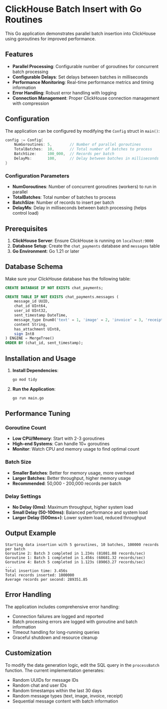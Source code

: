 # ClickHouse Batch Insert with Go Routines

This Go application demonstrates parallel batch insertion into ClickHouse using goroutines for improved performance.

## Features

- **Parallel Processing**: Configurable number of goroutines for concurrent batch processing
- **Configurable Delays**: Set delays between batches in milliseconds
- **Performance Monitoring**: Real-time performance metrics and timing information
- **Error Handling**: Robust error handling with logging
- **Connection Management**: Proper ClickHouse connection management with compression

## Configuration

The application can be configured by modifying the `Config` struct in `main()`:

```go
config := Config{
    NumGoroutines: 5,        // Number of parallel goroutines
    TotalBatches:  10,       // Total number of batches to process
    BatchSize:     100_000,  // Records per batch
    DelayMs:       100,      // Delay between batches in milliseconds
}
```

### Configuration Parameters

- **NumGoroutines**: Number of concurrent goroutines (workers) to run in parallel
- **TotalBatches**: Total number of batches to process
- **BatchSize**: Number of records to insert per batch
- **DelayMs**: Delay in milliseconds between batch processing (helps control load)

## Prerequisites

1. **ClickHouse Server**: Ensure ClickHouse is running on `localhost:9000`
2. **Database Setup**: Create the `chat_payments` database and `messages` table
3. **Go Environment**: Go 1.21 or later

## Database Schema

Make sure your ClickHouse database has the following table:

```sql
CREATE DATABASE IF NOT EXISTS chat_payments;

CREATE TABLE IF NOT EXISTS chat_payments.messages (
    message_id UUID,
    chat_id UInt64,
    user_id UInt32,
    sent_timestamp DateTime,
    message_type Enum8('text' = 1, 'image' = 2, 'invoice' = 3, 'receipt' = 4),
    content String,
    has_attachment UInt8,
    sign Int8
) ENGINE = MergeTree()
ORDER BY (chat_id, sent_timestamp);
```

## Installation and Usage

1. **Install Dependencies**:
   ```bash
   go mod tidy
   ```

2. **Run the Application**:
   ```bash
   go run main.go
   ```

## Performance Tuning

### Goroutine Count
- **Low CPU/Memory**: Start with 2-3 goroutines
- **High-end Systems**: Can handle 10+ goroutines
- **Monitor**: Watch CPU and memory usage to find optimal count

### Batch Size
- **Smaller Batches**: Better for memory usage, more overhead
- **Larger Batches**: Better throughput, higher memory usage
- **Recommended**: 50,000 - 200,000 records per batch

### Delay Settings
- **No Delay (0ms)**: Maximum throughput, higher system load
- **Small Delay (50-100ms)**: Balanced performance and system load
- **Larger Delay (500ms+)**: Lower system load, reduced throughput

## Output Example

```
Starting data insertion with 5 goroutines, 10 batches, 100000 records per batch
Goroutine 2: Batch 3 completed in 1.234s (81081.08 records/sec)
Goroutine 1: Batch 1 completed in 1.456s (68681.32 records/sec)
Goroutine 4: Batch 5 completed in 1.123s (89063.27 records/sec)
...
Total insertion time: 3.456s
Total records inserted: 1000000
Average records per second: 289351.85
```

## Error Handling

The application includes comprehensive error handling:
- Connection failures are logged and reported
- Batch processing errors are logged with goroutine and batch information
- Timeout handling for long-running queries
- Graceful shutdown and resource cleanup

## Customization

To modify the data generation logic, edit the SQL query in the `processBatch` function. The current implementation generates:
- Random UUIDs for message IDs
- Random chat and user IDs
- Random timestamps within the last 30 days
- Random message types (text, image, invoice, receipt)
- Sequential message content with batch information 